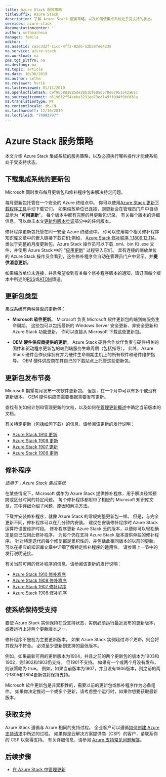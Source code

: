 ```yaml
---
title: Azure Stack 服务策略
titleSuffix: Azure Stack
description: 了解 Azure Stack 服务策略，以及如何使集成系统处于受支持的状态。
services: azure-stack
documentationcenter: ''
author: sethmanheim
manager: femila
editor: ''
ms.assetid: caac3d2f-11cc-4ff2-82d6-52b58fee4c39
ms.service: azure-stack
ms.workload: na
pms.tgt_pltfrm: na
ms.devlang: na
ms.topic: article
ms.date: 10/30/2019
ms.author: sethm
ms.reviewer: harik
ms.lastreviewed: 01/11/2019
ms.openlocfilehash: c9f9558d1885de28b1bf685d370e67951542a6ac
ms.sourcegitcommit: d619612f54eeba3231ed73ed149ff894f9bf838a
ms.translationtype: MT
ms.contentlocale: zh-CN
ms.lasthandoff: 12/10/2019
ms.locfileid: "74993797"
---
```

# <a name="azure-stack-servicing-policy"></a>Azure Stack 服务策略

本文介绍 Azure Stack 集成系统的服务策略，以及必须执行哪些操作才能使系统处于受支持状态。

## <a name="download-update-packages-for-integrated-systems"></a>下载集成系统的更新包

Microsoft 同时发布每月更新包和修补程序包来解决特定问题。

每月更新包托管在一个安全的 Azure 终结点中。 你可以使用[Azure Stack 更新下载程序工具](https://aka.ms/azurestackupdatedownload)手动下载它们。 如果缩放单位已连接，则更新会在管理员门户中自动显示为 "**可用更新**"。 每个版本中都有完整的月更新包记录。 有关每个版本的详细信息，可以单击本文[更新包版本步调](#update-package-release-cadence)部分中的任何版本。

修补程序更新包托管在同一安全 Azure 终结点中。 你可以使用每个相关修补程序知识库文章中的嵌入链接下载它们;例如， [Azure Stack 修补程序 1.1809.12.114](https://support.microsoft.com/help/4481548/azure-stack-hotfix-1-1809-12-114)。 类似于完整的月度更新包，Azure Stack 操作员可以下载 .xml、bin 和 .exe 文件，并使用 Azure Stack 中的 "[应用更新](azure-stack-apply-updates.md)" 过程导入它们。 具有连接的缩放单位的 Azure Stack 操作员会看到，这些修补程序会自动在管理员门户中显示，并**提供消息更新**。

如果缩放单位未连接，并且希望收到有关每个修补程序版本的通知，请订阅每个版本中所述的[RSS](https://support.microsoft.com/app/content/api/content/feeds/sap/en-us/32d322a8-acae-202d-e9a9-7371dccf381b/rss)或[ATOM](https://support.microsoft.com/app/content/api/content/feeds/sap/en-us/32d322a8-acae-202d-e9a9-7371dccf381b/atom)馈送。

## <a name="update-package-types"></a>更新包类型

集成系统有两种类型的更新包：

- **Microsoft 软件更新**。 Microsoft 负责 Microsoft 软件更新包的端到端服务生命周期。 这些包可以包括最新的 Windows Server 安全更新、非安全更新和 Azure Stack 功能更新。 你可以直接从 Microsoft 下载这些更新包。

- **OEM 硬件供应商提供的更新**。 Azure Stack 硬件合作伙伴负责与硬件相关的固件和驱动程序更新包的端到端服务生命周期（包括指导）。 此外，Azure Stack 硬件合作伙伴拥有并为硬件生命周期主机上的所有软件和硬件维护指导。 OEM 硬件供应商在其自己的下载站点上托管这些更新包。

## <a name="update-package-release-cadence"></a>更新包发布节奏

Microsoft 期望每月发布一次软件更新包。 但是，在一个月中可以有多个或没有更新版本。 OEM 硬件供应商需要根据需要发布更新。

查找有关如何计划和管理更新的文档，以及如何在[管理更新概述](azure-stack-updates.md)中确定当前版本的文档。

有关特定更新（包括如何下载）的信息，请参阅该更新的发行说明：

- [Azure Stack 1910 更新](/azure-stack/operator/release-notes?view=azs-1910)
- [Azure Stack 1908 更新](/azure-stack/operator/release-notes?view=azs-1908)
- [Azure Stack 1907 更新](/azure-stack/operator/release-notes?view=azs-1907)
- [Azure Stack 1906 更新](/azure-stack/operator/release-notes?view=azs-1906)

## <a name="hotfixes"></a>修补程序

*适用于：Azure Stack 集成系统*

在某些情况下，Microsoft 偶尔为 Azure Stack 提供修补程序，用于解决经常预防或区分时间的特定问题。 每个修补程序都附带了相应的 Microsoft 知识库文章，其中详细介绍了问题、原因和解决方法。

下载并安装修补程序，就像 Azure Stack 的常规完整更新包一样。 但是，与完全更新不同，修补程序可以在几分钟内安装。 建议在安装修补程序时 Azure Stack 运算符设置维护时段。 修补程序更新 Azure Stack 云的版本，以便你可以轻松确定是否已应用此修补程序。 为每个仍在支持 Azure Stack 版本提供单独的修补程序。 针对特定迭代的每个修复都是累积性的，并包括此相同版本的以前的更新。 可以在相应的知识库文章中详细了解特定修补程序的适用性。 请参阅上一节中的发行说明链接。

有关当前可用的修补程序的信息，请参阅该更新的发行说明：

- [Azure Stack 1910 修补程序](/azure-stack/operator/release-notes?view=azs-1910#hotfixes)
- [Azure Stack 1908 修补程序](/azure-stack/operator/release-notes?view=azs-1908#hotfixes-1)
- [Azure Stack 1907 修补程序](/azure-stack/operator/release-notes?view=azs-1907#hotfixes-2)
- [Azure Stack 1906 修补程序](/azure-stack/operator/release-notes?view=azs-1906#hotfixes-3)

## <a name="keep-your-system-under-support"></a>使系统保持受支持

要使 Azure Stack 实例保持在受支持状态，实例必须运行最近发布的更新版本，或者运行上述两个更新版本之一。

修补程序不被视为主要更新版本。 如果 Azure Stack 实例超过*两个更新*，则会将其视为不符合。 必须至少更新到支持的最低版本。

例如，如果最新可用的更新版本为1904，并且之前的两个更新包的版本为1903和1902，则1902和1903仍支持。 但1901不支持。 如果有一个或两个月没有发布，则该策略为 true。 例如，如果当前版本为1807，并且没有1806版本，则之前的两个1805和1804更新包将保持支持。

Microsoft 软件更新包是非累积性的，需要以前的更新包或修补程序作为必备组件。 如果你决定推迟一个或多个更新，请考虑整个运行时，如果你想要获取最新版本。

## <a name="get-support"></a>获取支持

Azure Stack 遵循与 Azure 相同的支持过程。 企业客户可以遵循[如何创建 Azure 支持请求](https://docs.microsoft.com/azure/azure-supportability/how-to-create-azure-support-request)中所述的过程。 如果你是云解决方案提供商（CSP）的客户，请联系你的 CSP 以获得支持。 有关详细信息，请参阅 [Azure 支持常见问题解答](https://azure.microsoft.com/support/faq/)。

## <a name="next-steps"></a>后续步骤

- [在 Azure Stack 中管理更新](azure-stack-updates.md)
